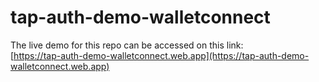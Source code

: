 # tap-auth-demo-walletconnect

The live demo for this repo can be accessed on this link:<br>
[https://tap-auth-demo-walletconnect.web.app](https://tap-auth-demo-walletconnect.web.app)
